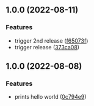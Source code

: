 ## 1.0.0 (2022-08-11)


### Features

* trigger 2nd release ([f65073f](https://github.com/anderssonjohan/semantic-release-github-actions-example/commit/f65073f896b0c0080dfaad99205383bf9fa39698))
* trigger release ([373ca08](https://github.com/anderssonjohan/semantic-release-github-actions-example/commit/373ca08f8ce8afc3279c607ac9944b791ffbd645))

## 1.0.0 (2022-08-08)


### Features

* prints hello world ([0c794e9](https://github.com/anderssonjohan/trainee-release-with-git/commit/0c794e9059097481ba270262b3117e13f0cccd66))
